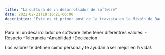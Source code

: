 ```yaml
---
title: "La cultura de un desarrollador de software"
date: 2022-02-21T18:16:21-06:00
description: 'Este es mi primer post de la travesía en la Misión de Backend con Node JS de Launch X.'
---
```


Para mi un desarrollador de software debe tener diferentres valores:
-Respeto
-Tolerancia
-Amabilidad
-Dedicacion

Los valores te definen como persona y te ayudan a ser mejor en la vida!.
